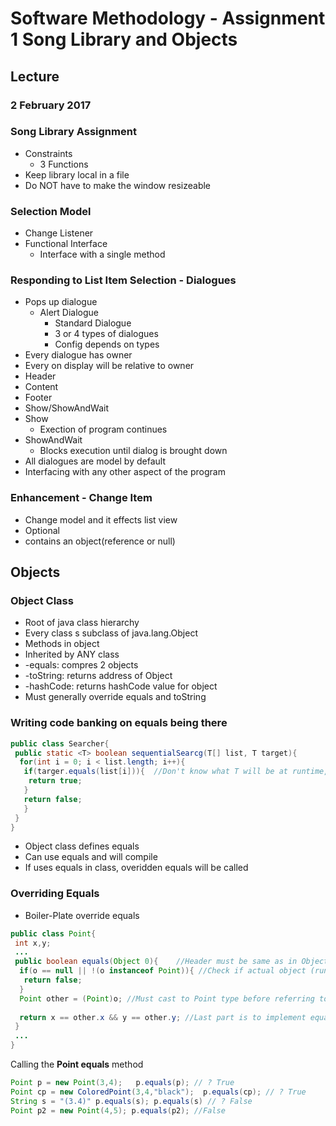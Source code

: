 # Software Methodology - Assignment 1 Song Library and Objects
## Lecture #
### 2 February 2017

### Song Library Assignment

* Constraints
  * 3 Functions
* Keep library local in a file
* Do NOT have to make the window resizeable


### Selection Model
* Change Listener
* Functional Interface
  * Interface with a single method
  
  
### Responding to List Item Selection - Dialogues
* Pops up dialogue
  * Alert Dialogue
    * Standard Dialogue
    * 3 or 4 types of dialogues
    * Config depends on types
* Every dialogue has owner
 * Every on display will be relative to owner
  * Header
  * Content
  * Footer
 * Show/ShowAndWait
  * Show
    * Exection of program continues
  * ShowAndWait
    * Blocks execution until dialog is brought down
 * All dialogues are model by default
  * Interfacing with any other aspect of the program
  
 ### Enhancement - Change Item
 * Change model and it effects list view
 * Optional
  * contains an object(reference or null)
 
 ## Objects
 
 ### Object Class
 * Root of java class hierarchy
  * Every class s subclass of java.lang.Object
 * Methods in object
  * Inherited by ANY class
   * -equals: compres 2 objects
   * -toString: returns address of Object
   * -hashCode: returns hashCode value for object
 * Must generally override equals and toString
 
 ### Writing code banking on equals being there
 ```java
 public class Searcher{
  public static <T> boolean sequentialSearcg(T[] list, T target){
   for(int i = 0; i < list.length; i++){
    if(targer.equals(list[i])){  //Don't know what T will be at runtime, guranteed to have an equals method
     return true;
    }
    return false;
    }
  }
} 
 ```
 * Object class defines equals
  * Can use equals and will compile
  * If uses equals in class, overidden equals will be called
  
  
  ### Overriding Equals
  * Boiler-Plate override equals
  
  ```java
  public class Point{
   int x,y;
   ...
   public boolean equals(Object 0){    //Header must be same as in Object class
    if(o == null || !(o instanceof Point)){ //Check if actual object (runtime) is of type Point, or a subclass of Point
     return false;
    }
    Point other = (Point)o; //Must cast to Point type before referring to fields  of Point
    
    return x == other.x && y == other.y; //Last part is to implement equality as appropriate 
   }
   ...
 }
  
  ```
 
 Calling the **Point equals** method
 ```java
 Point p = new Point(3,4);   p.equals(p); // ? True
 Point cp = new ColoredPoint(3,4,"black");  p.equals(cp); // ? True
 String s = "(3.4)" p.equals(s); p.equals(s) // ? False
 Point p2 = new Point(4,5); p.equals(p2); //False
 
 ```
 
  
  
